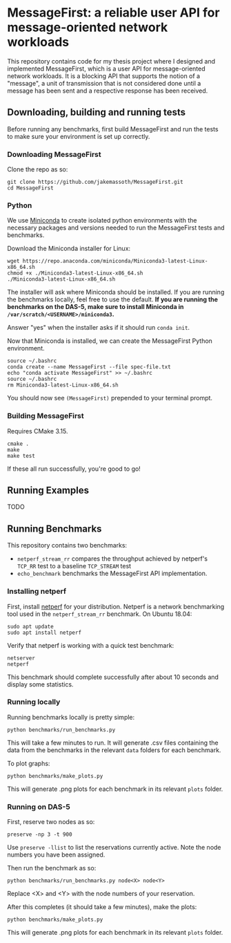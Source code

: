 # MessageFirst: a reliable user API for message-oriented network workloads
This repository contains code for my thesis project where I designed and implemented MessageFirst, which is a user API
for message-oriented network workloads. It is a blocking API that supports the notion of a "message", a unit of transmission
that is not considered done until a message has been sent and a respective response has been received.
## Downloading, building and running tests
Before running any benchmarks, first build MessageFirst and run the tests to make sure your environment is set up correctly.
### Downloading MessageFirst
Clone the repo as so:

```shell
git clone https://github.com/jakemassoth/MessageFirst.git
cd MessageFirst
```

### Python
We use [Miniconda](https://docs.conda.io/en/latest/miniconda.html) to create isolated python environments with the
necessary packages and versions needed to run the MessageFirst tests and benchmarks.

Download the Miniconda installer for Linux:

```shell
wget https://repo.anaconda.com/miniconda/Miniconda3-latest-Linux-x86_64.sh
chmod +x ./Miniconda3-latest-Linux-x86_64.sh
./Miniconda3-latest-Linux-x86_64.sh
```

The installer will ask where Miniconda should be installed. If you are running the benchmarks locally, feel free to use
the default. **If you are running the benchmarks on the DAS-5, make sure to install Miniconda in `/var/scratch/<USERNAME>/miniconda3`.**

Answer "yes" when the installer asks if it should run `conda init`.

Now that Miniconda is installed, we can create the MessageFirst Python environment.

```shell
source ~/.bashrc
conda create --name MessageFirst --file spec-file.txt
echo "conda activate MessageFirst" >> ~/.bashrc
source ~/.bashrc
rm Miniconda3-latest-Linux-x86_64.sh
```

You should now see `(MessageFirst)` prepended to your terminal prompt.

### Building MessageFirst
Requires CMake 3.15.

```shell
cmake .
make
make test
```

If these all run successfully, you're good to go!

## Running Examples
TODO

## Running Benchmarks
This repository contains two benchmarks:
- `netperf_stream_rr` compares the throughput achieved by netperf's `TCP_RR` test to a baseline `TCP_STREAM` test
- `echo_benchmark` benchmarks the MessageFirst API implementation.

### Installing netperf
First, install [netperf](https://linux.die.net/man/1/netperf) for your distribution. Netperf is a network benchmarking 
tool used in the `netperf_stream_rr` benchmark. On Ubuntu 18.04:

```shell
sudo apt update
sudo apt install netperf
```

Verify that netperf is working with a quick test benchmark:

```shell
netserver
netperf
```

This benchmark should complete successfully after about 10 seconds and display some statistics.

### Running locally
Running benchmarks locally is pretty simple:

```shell
python benchmarks/run_benchmarks.py
```

This will take a few minutes to run. It will generate .csv files containing the data from the benchmarks in the relevant
`data` folders for each benchmark.

To plot graphs:

```shell
python benchmarks/make_plots.py
```

This will generate .png plots for each benchmark in its relevant `plots` folder.

### Running on DAS-5
First, reserve two nodes as so:

```shell
preserve -np 3 -t 900
```

Use `preserve -llist` to list the reservations currently active. Note the node numbers you have been assigned. 

Then run the benchmark as so:

```shell
python benchmarks/run_benchmarks.py node<X> node<Y>
```

Replace \<X\> and \<Y\> with the node numbers of your reservation.

After this completes (it should take a few minutes), make the plots:

```shell
python benchmarks/make_plots.py
```

This will generate .png plots for each benchmark in its relevant `plots` folder.